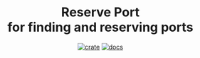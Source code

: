 <div align="center">
  <h1>
    Reserve Port<br>
    for finding and reserving ports
  </h1>

  [![crate](https://img.shields.io/crates/v/reserve-port.svg)](https://crates.io/crates/reserve-port)
  [![docs](https://docs.rs/reserve-port/badge.svg)](https://docs.rs/reserve-port)
</div>
